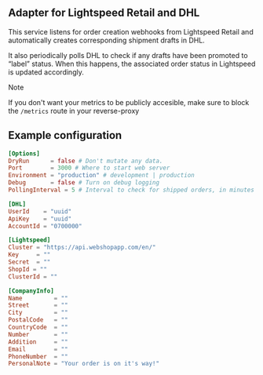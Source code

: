 ## Adapter for Lightspeed Retail and DHL

This service listens for order creation webhooks from Lightspeed Retail and automatically creates corresponding shipment drafts in DHL.

It also periodically polls DHL to check if any drafts have been promoted to “label” status. When this happens, the associated order status in Lightspeed is updated accordingly.

> [!NOTE]
> If you don't want your metrics to be publicly accesible, make sure to block the `/metrics` route in your reverse-proxy

## Example configuration
```toml
[Options]
DryRun      = false # Don't mutate any data.
Port        = 3000 # Where to start web server
Environment = "production" # development | production
Debug       = false # Turn on debug logging
PollingInterval = 5 # Interval to check for shipped orders, in minutes

[DHL]
UserId    = "uuid"
ApiKey    = "uuid"
AccountId = "0700000"

[Lightspeed]
Cluster = "https://api.webshopapp.com/en/"
Key     = ""
Secret  = ""
ShopId = ""
ClusterId = ""

[CompanyInfo]
Name         = ""
Street       = ""
City         = ""
PostalCode   = ""
CountryCode  = ""
Number       = ""
Addition     = ""
Email        = ""
PhoneNumber  = ""
PersonalNote = "Your order is on it's way!"
```
